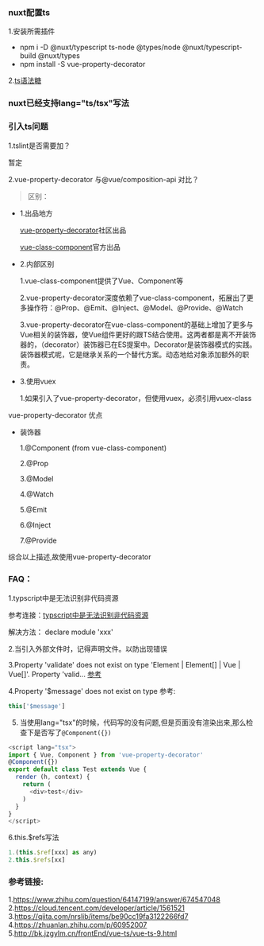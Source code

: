 ### nuxt配置ts

1.安装所需插件

- npm i -D @nuxt/typescript ts-node @types/node @nuxt/typescript-build @nuxt/types
- npm install -S  vue-property-decorator 

2.[ts语法糖](https://github.com/kaorun343/vue-property-decorator)


### nuxt已经支持lang="ts/tsx"写法


### 引入ts问题


1.tslint是否需要加？
 
  暂定
  
2.vue-property-decorator 与@vue/composition-api 对比？


>区别：

- 1.出品地方
 
    [vue-property-decorator](https://github.com/kaorun343/vue-property-decorator)社区出品

    [vue-class-component](https://class-component.vuejs.org/)官方出品

- 2.内部区别
   
   1.vue-class-component提供了Vue、Component等

   2.vue-property-decorator深度依赖了vue-class-component，拓展出了更多操作符：@Prop、@Emit、@Inject、@Model、@Provide、@Watch
   
   3.vue-property-decorator在vue-class-component的基础上增加了更多与Vue相关的装饰器，使Vue组件更好的跟TS结合使用。这两者都是离不开装饰器的，（decorator）装饰器已在ES提案中。Decorator是装饰器模式的实践。装饰器模式呢，它是继承关系的一个替代方案。动态地给对象添加额外的职责。

- 3.使用vuex
  
  1.如果引入了vue-property-decorator，但使用vuex，必须引用vuex-class

vue-property-decorator 优点
- 装饰器
  
    1.@Component (from vue-class-component)
    
    2.@Prop
    
    3.@Model
    
    4.@Watch
    
    5.@Emit
    
    6.@Inject
    
    7.@Provide


综合以上描述,故使用vue-property-decorator


### FAQ：

1.typscript中是无法识别非代码资源
 
 参考连接：[typscript中是无法识别非代码资源](https://www.cnblogs.com/chen-cong/p/10445635.html)

 解决方法： declare module 'xxx'

2.当引入外部文件时，记得声明文件。以防出现错误

3.Property 'validate' does not exist on type 'Element | Element[] | Vue | Vue[]'. Property 'valid...
[参考](https://www.jianshu.com/p/36bd22333a70)

4.Property '$message' does not exist on type 
参考:
```js
this['$message']
```

5. 当使用lang="tsx"的时候，代码写的没有问题,但是页面没有渲染出来,那么检查下是否写了`@Component({})`

``` js
<script lang="tsx">
import { Vue, Component } from 'vue-property-decorator'
@Component({})
export default class Test extends Vue {
  render (h, context) {
    return (
      <div>test</div>
    )
  }
}
</script>
```
6.this.$refs写法
``` js
1.(this.$ref[xxx] as any)
2.this.$refs[xx]
```



### 参考链接:
1.https://www.zhihu.com/question/64147199/answer/674547048
2.https://cloud.tencent.com/developer/article/1561521
3.https://qiita.com/nrslib/items/be90cc19fa3122266fd7
4.https://zhuanlan.zhihu.com/p/60952007
5.http://bk.jzgylm.cn/frontEnd/vue-ts/vue-ts-9.html